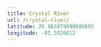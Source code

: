```yaml
---
title: Crystal River
url: /crystal-river/
latitude: 28.902479000000003
longitude: -82.5926012
---
```

